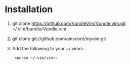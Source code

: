 Installation
============

1. git clone https://github.com/VundleVim/Vundle.vim.git ~/.vim/bundle/Vundle.vim

2. git clone git://github.com/ainscore/myvim.git

2. Add the following to your ~/.vimrc:

        source ~/.vim/vimrc
